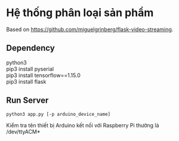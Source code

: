 Hệ thống phân loại sản phẩm
=====================

Based on https://github.com/miguelgrinberg/flask-video-streaming.

## Dependency
python3 <br/>
pip3 install pyserial <br/>
pip3 install tensorflow==1.15.0 <br/>
pip3 install flask <br/>

## Run Server
```bash
python3 app.py [-p arduino_device_name]
```

Kiểm tra tên thiết bị Arduino kết nối với Raspberry Pi thường là  /dev/ttyACM*

